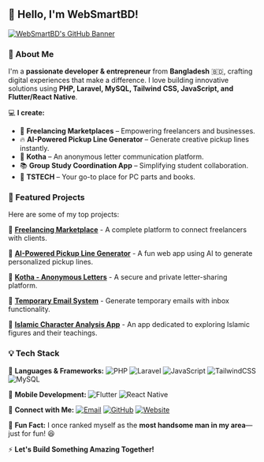 ## 👋 Hello, I'm WebSmartBD!

[![WebSmartBD's GitHub Banner](https://source.unsplash.com/1200x400/?technology,code)](#)

### 🚀 About Me
I'm a **passionate developer & entrepreneur** from **Bangladesh** 🇧🇩, crafting digital experiences that make a difference. I love building innovative solutions using **PHP, Laravel, MySQL, Tailwind CSS, JavaScript, and Flutter/React Native**.

💻 **I create:**
- 🎯 **Freelancing Marketplaces** – Empowering freelancers and businesses.
- 🔥 **AI-Powered Pickup Line Generator** – Generate creative pickup lines instantly.
- 💬 **Kotha** – An anonymous letter communication platform.
- 📚 **Group Study Coordination App** – Simplifying student collaboration.
- 🛒 **TSTECH** – Your go-to place for PC parts and books.

### 🚀 Featured Projects
Here are some of my top projects:

🔹 **[Freelancing Marketplace](https://github.com/websmartbd/freelancing-marketplace)** - A complete platform to connect freelancers with clients.

🔹 **[AI-Powered Pickup Line Generator](https://github.com/websmartbd/pickup-line-generator)** - A fun web app using AI to generate personalized pickup lines.

🔹 **[Kotha - Anonymous Letters](https://github.com/websmartbd/kotha)** - A secure and private letter-sharing platform.

🔹 **[Temporary Email System](https://github.com/websmartbd/temp-email)** - Generate temporary emails with inbox functionality.

🔹 **[Islamic Character Analysis App](https://github.com/websmartbd/islamic-character-analysis)** - An app dedicated to exploring Islamic figures and their teachings.

### 💡 Tech Stack
🚀 **Languages & Frameworks:**
![PHP](https://img.shields.io/badge/PHP-777BB4?style=flat&logo=php&logoColor=white) ![Laravel](https://img.shields.io/badge/Laravel-FF2D20?style=flat&logo=laravel&logoColor=white) ![JavaScript](https://img.shields.io/badge/JavaScript-F7DF1E?style=flat&logo=javascript&logoColor=black) ![TailwindCSS](https://img.shields.io/badge/TailwindCSS-38B2AC?style=flat&logo=tailwind-css&logoColor=white) ![MySQL](https://img.shields.io/badge/MySQL-4479A1?style=flat&logo=mysql&logoColor=white)

📱 **Mobile Development:**
![Flutter](https://img.shields.io/badge/Flutter-02569B?style=flat&logo=flutter&logoColor=white) ![React Native](https://img.shields.io/badge/React%20Native-61DAFB?style=flat&logo=react&logoColor=black)

🔗 **Connect with Me:**
[![Email](https://img.shields.io/badge/Email-D14836?style=flat&logo=gmail&logoColor=white)](mailto:codebazarbd.com@gmail.com)
[![GitHub](https://img.shields.io/badge/GitHub-181717?style=flat&logo=github&logoColor=white)](https://github.com/websmartbd)
[![Website](https://img.shields.io/badge/Website-FF7139?style=flat&logo=internet-explorer&logoColor=white)](#)

📢 **Fun Fact:**
I once ranked myself as the **most handsome man in my area**—just for fun! 😆

⚡ **Let's Build Something Amazing Together!**
